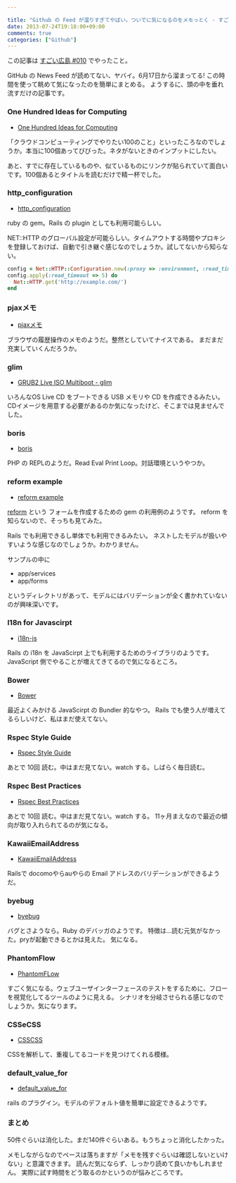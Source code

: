 ```yaml
---

title: "Github の Feed が溜りすぎてやばい。ついでに気になるのをメモっとく - すごい広島 010"
date: 2013-07-24T19:18:00+09:00
comments: true
categories: ["Github"]
---
```


 この記事は [すごい広島 #010](http://great-h.github.io/events/event-010.html) でやったこと。

GitHub の News Feed が読めてない、ヤバイ。6月17日から溜まってる!
この時間を使って眺めて気になったのを簡単にまとめる。
ようするに、頭の中を垂れ流すだけの記事です。

### One Hundred Ideas for Computing

* [One Hundred Ideas for Computing](https://github.com/samsquire/ideas)

「クラウドコンピューティングでやりたい100のこと」といったころなのでしょうか。本当に100個あってびびった。ネタがないときのインプットにしたい。

あと、すでに存在しているものや、似ているものにリンクが貼られていて面白いです。100個あるとタイトルを読むだけで精一杯でした。

### http_configuration

* [http_configuration](https://github.com/bdurand/http_configuration)

ruby の gem。Rails の plugin としても利用可能らしい。

NET::HTTP のグローバル設定が可能らしい。タイムアウトする時間やプロキシを登録しておけば、自動で引き継ぐ感じなのでしょうか。試してないから知らない。

```ruby
config = Net::HTTP::Configuration.new(:proxy => :environment, :read_timeout => 10, :open_timeout => 5)
config.apply(:read_timeout => 5) do
  Net::HTTP.get('http://example.com/')
end
```

### pjaxメモ

* [pjaxメモ](https://gist.github.com/furu/6006109)

ブラウザの履歴操作のメモのようだ。整然としていてナイスである。
まだまだ充実していくんだろうか。

### glim

* [GRUB2 Live ISO Multiboot - glim](https://github.com/thias/glim)

いろんなOS Live CD をブートできる USB メモリや CD を作成できるみたい。
CDイメージを用意する必要があるのか気になったけど、そこまでは見ませんでした。

### boris

* [boris](https://github.com/d11wtq/boris)

PHP の REPLのようだ。Read Eval Print Loop。対話環境というやつか。

### reform example

* [reform example](https://github.com/gogogarrett/reform_example/tree/master/app)

[reform](https://github.com/apotonick/reform) という フォームを作成するための gem の利用例のようです。
reform を知らないので、そっちも見てみた。

Rails でも利用できるし単体でも利用できるみたい。
ネストしたモデルが扱いやすいような感じなのでしょうか。わかりません。

サンプルの中に

* app/services
* app/forms

というディレクトリがあって、モデルにはバリデーションが全く書かれていないのが興味深いです。

### I18n for Javascirpt

* [i18n-js](https://github.com/fnando/i18n-js)

Rails の i18n を JavaScirpt 上でも利用するためのライブラリのようです。
JavaScript 側でやることが増えてきてるので気になるところ。

### Bower

* [Bower](https://github.com/bower/bower)

最近よくみかける JavaScirpt の Bundler 的なやつ。
Rails でも使う人が増えてるらしいけど、私はまだ使えてない。

### Rspec Style Guide

* [Rspec Style Guide](https://github.com/howaboutwe/rspec-style-guide)

あとで 10回 読む。中はまだ見てない。watch する。しばらく毎日読む。

### Rspec Best Practices

* [Rspec Best Practices](https://github.com/crible/rspec-best-practices)

あとで 10回 読む。中はまだ見てない。watch する。
11ヶ月まえなので最近の傾向が取り入れられてるのが気になる。

### KawaiiEmailAddress

* [KawaiiEmailAddress](https://github.com/esminc/kawaii_email_address)

Railsで docomoやらauやらの Email アドレスのバリデーションができるようだ。

### byebug

* [byebug](https://github.com/deivid-rodriguez/byebug)

バグとさようなら。Ruby のデバッガのようです。
特徴は…読む元気がなかった。pryが起動できるとかは見えた。
気になる。

### PhantomFlow

* [PhantomFLow](https://github.com/Huddle/PhantomFlow)

すごく気になる。ウェブユーザインターフェースのテストをするために、フローを視覚化してるツールのように見える。
シナリオを分岐させられる感じなのでしょうか。気になります。

### CSSeCSS

* [CSSCSS](https://github.com/zmoazeni/csscss)

CSSを解析して、重複してるコードを見つけてくれる模様。

### default_value_for

* [default_value_for](https://github.com/FooBarWidget/default_value_for)

rails のプラグイン。モデルのデフォルト値を簡単に設定できるようです。

### まとめ

50件ぐらいは消化した。まだ140件ぐらいある。もうちょっと消化したかった。

メモしながらなのでペースは落ちますが「メモを残すぐらいは確認しないといけない」と意識できます。
読んだ気にならず、しっかり読めて良いかもしれません。
実際に試す時間をどう取るのかというのが悩みどころです。
